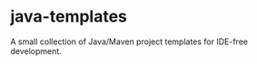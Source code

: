 java-templates
==============

A small collection of Java/Maven project templates for IDE-free development.
